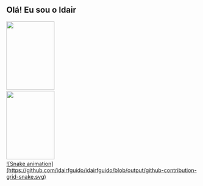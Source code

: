 ## Olá! Eu sou o Idair 
 <div>
  <a href="https://github.com/idairfguido">
  <img width="50%" height="180em" src="https://github-readme-stats.vercel.app/api?username=idairfguido&show_icons=true&theme=dracula&include_all_commits=true&count_private=true"/>
  <img width="50%" height="180em" src="https://github-readme-stats.vercel.app/api/top-langs/?username=idairfguido&layout=compact&langs_count=7&theme=dracula"/>
</div>
![Snake animation](https://github.com/idairfguido/idairfguido/blob/output/github-contribution-grid-snake.svg)
